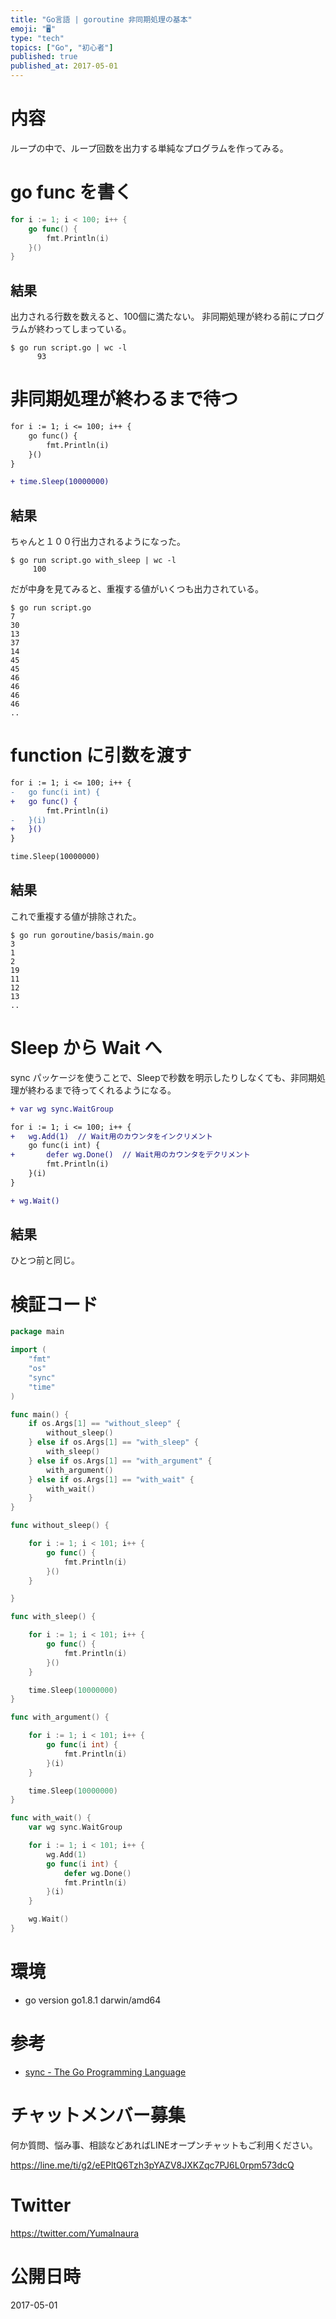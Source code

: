 ```yaml
---
title: "Go言語 | goroutine 非同期処理の基本"
emoji: "🖥"
type: "tech"
topics: ["Go", "初心者"]
published: true
published_at: 2017-05-01
---
```


# 内容

ループの中で、ループ回数を出力する単純なプログラムを作ってみる。

# go func を書く

```go
for i := 1; i < 100; i++ {
    go func() {
        fmt.Println(i)
    }()
}
```

## 結果

出力される行数を数えると、100個に満たない。
非同期処理が終わる前にプログラムが終わってしまっている。

```
$ go run script.go | wc -l
      93
```


# 非同期処理が終わるまで待つ


```diff
for i := 1; i <= 100; i++ {
	go func() {
		fmt.Println(i)
	}()
}

+ time.Sleep(10000000)
```

## 結果

ちゃんと１００行出力されるようになった。

```
$ go run script.go with_sleep | wc -l
     100
```

だが中身を見てみると、重複する値がいくつも出力されている。

```
$ go run script.go
7
30
13
37
14
45
45
46
46
46
46
..
```

# function に引数を渡す

```diff
for i := 1; i <= 100; i++ {
-	go func(i int) {
+	go func() {
		fmt.Println(i)
-	}(i)
+	}()
}

time.Sleep(10000000)
```

##  結果

これで重複する値が排除された。

```
$ go run goroutine/basis/main.go
3
1
2
19
11
12
13
..
```

# Sleep から Wait へ

sync パッケージを使うことで、Sleepで秒数を明示したりしなくても、非同期処理が終わるまで待ってくれるようになる。

```diff
+ var wg sync.WaitGroup

for i := 1; i <= 100; i++ {
+ 	wg.Add(1)  // Wait用のカウンタをインクリメント
	go func(i int) {
+ 		defer wg.Done()  // Wait用のカウンタをデクリメント
		fmt.Println(i)
	}(i)
}

+ wg.Wait()
```

## 結果

ひとつ前と同じ。

# 検証コード

```go
package main

import (
	"fmt"
	"os"
	"sync"
	"time"
)

func main() {
	if os.Args[1] == "without_sleep" {
		without_sleep()
	} else if os.Args[1] == "with_sleep" {
		with_sleep()
	} else if os.Args[1] == "with_argument" {
		with_argument()
	} else if os.Args[1] == "with_wait" {
		with_wait()
	}
}

func without_sleep() {

	for i := 1; i < 101; i++ {
		go func() {
			fmt.Println(i)
		}()
	}

}

func with_sleep() {

	for i := 1; i < 101; i++ {
		go func() {
			fmt.Println(i)
		}()
	}

	time.Sleep(10000000)
}

func with_argument() {

	for i := 1; i < 101; i++ {
		go func(i int) {
			fmt.Println(i)
		}(i)
	}

	time.Sleep(10000000)
}

func with_wait() {
	var wg sync.WaitGroup

	for i := 1; i < 101; i++ {
		wg.Add(1)
		go func(i int) {
			defer wg.Done()
			fmt.Println(i)
		}(i)
	}

	wg.Wait()
}
```

# 環境

- go version go1.8.1 darwin/amd64

# 参考

- [sync - The Go Programming Language](https://golang.org/pkg/sync/)








<!-- Update From Qiita API -->

# チャットメンバー募集


何か質問、悩み事、相談などあればLINEオープンチャットもご利用ください。

https://line.me/ti/g2/eEPltQ6Tzh3pYAZV8JXKZqc7PJ6L0rpm573dcQ





# Twitter


https://twitter.com/YumaInaura


<!-- Update From Qiita API -->



# 公開日時

2017-05-01
